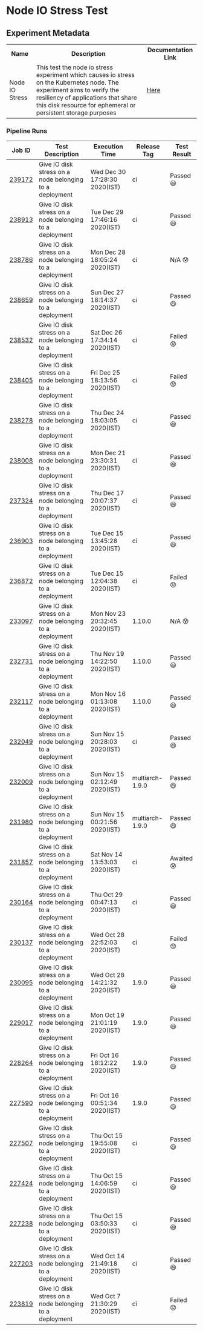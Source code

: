 # Node IO Stress Test

## Experiment Metadata

<table>
 <tr>
  <th> Name </th>
  <th> Description </th>
  <th> Documentation Link </th>
 </tr>
 <tr>
  <td> Node IO Stress </td>
  <td> This test the node io stress experiment which causes io stress on the Kubernetes node. The experiment aims to verify the resiliency of applications that share this disk resource for ephemeral or persistent storage purposes </td>
  <td>  <a href="https://docs.litmuschaos.io/docs/node-io-stress/"> Here </a> </td>
 </tr>
</table>

### Pipeline Runs
 

| Job ID |   Test Description         | Execution Time | Release Tag   | Test Result   |
 |---------|---------------------------| --------------|--------|--------|
|     <a href= "https://gitlab.mayadata.io/litmuschaos/litmus-e2e/-/jobs/239172">239172</a>           |  Give IO disk stress on a node belonging to a deployment           | Wed Dec 30 17:28:30 2020(IST)  | ci | Passed :smiley: |
|     <a href= "https://gitlab.mayadata.io/litmuschaos/litmus-e2e/-/jobs/238913">238913</a>           |  Give IO disk stress on a node belonging to a deployment           | Tue Dec 29 17:46:16 2020(IST)  | ci | Passed :smiley: |
|     <a href= "https://gitlab.mayadata.io/litmuschaos/litmus-e2e/-/jobs/238786">238786</a>           |  Give IO disk stress on a node belonging to a deployment           | Mon Dec 28 18:05:24 2020(IST)  | ci | N/A :cold_sweat: |
|     <a href= "https://gitlab.mayadata.io/litmuschaos/litmus-e2e/-/jobs/238659">238659</a>           |  Give IO disk stress on a node belonging to a deployment           | Sun Dec 27 18:14:37 2020(IST)  | ci | Passed :smiley: |
|     <a href= "https://gitlab.mayadata.io/litmuschaos/litmus-e2e/-/jobs/238532">238532</a>           |  Give IO disk stress on a node belonging to a deployment           | Sat Dec 26 17:34:14 2020(IST)  | ci | Failed :worried: |
|     <a href= "https://gitlab.mayadata.io/litmuschaos/litmus-e2e/-/jobs/238405">238405</a>           |  Give IO disk stress on a node belonging to a deployment           | Fri Dec 25 18:13:56 2020(IST)  | ci | Failed :worried: |
|     <a href= "https://gitlab.mayadata.io/litmuschaos/litmus-e2e/-/jobs/238278">238278</a>           |  Give IO disk stress on a node belonging to a deployment           | Thu Dec 24 18:03:05 2020(IST)  | ci | Passed :smiley: |
|     <a href= "https://gitlab.mayadata.io/litmuschaos/litmus-e2e/-/jobs/238008">238008</a>           |  Give IO disk stress on a node belonging to a deployment           | Mon Dec 21 23:30:31 2020(IST)  | ci | Passed :smiley: |
|     <a href= "https://gitlab.mayadata.io/litmuschaos/litmus-e2e/-/jobs/237324">237324</a>           |  Give IO disk stress on a node belonging to a deployment           | Thu Dec 17 20:07:37 2020(IST)  | ci | Passed :smiley: |
|     <a href= "https://gitlab.mayadata.io/litmuschaos/litmus-e2e/-/jobs/236903">236903</a>           |  Give IO disk stress on a node belonging to a deployment           | Tue Dec 15 13:45:28 2020(IST)  | ci | Passed :smiley: |
|     <a href= "https://gitlab.mayadata.io/litmuschaos/litmus-e2e/-/jobs/236872">236872</a>           |  Give IO disk stress on a node belonging to a deployment           | Tue Dec 15 12:04:38 2020(IST)  | ci | Failed :worried: |
|     <a href= "https://gitlab.mayadata.io/litmuschaos/litmus-e2e/-/jobs/233097">233097</a>           |  Give IO disk stress on a node belonging to a deployment           | Mon Nov 23 20:32:45 2020(IST)  | 1.10.0 | N/A :cold_sweat: |
|     <a href= "https://gitlab.mayadata.io/litmuschaos/litmus-e2e/-/jobs/232731">232731</a>           |  Give IO disk stress on a node belonging to a deployment           | Thu Nov 19 14:22:50 2020(IST)  | 1.10.0 | Passed :smiley: |
|     <a href= "https://gitlab.mayadata.io/litmuschaos/litmus-e2e/-/jobs/232117">232117</a>           |  Give IO disk stress on a node belonging to a deployment           | Mon Nov 16 01:13:08 2020(IST)  | 1.10.0 | Passed :smiley: |
|     <a href= "https://gitlab.mayadata.io/litmuschaos/litmus-e2e/-/jobs/232049">232049</a>           |  Give IO disk stress on a node belonging to a deployment           | Sun Nov 15 20:28:03 2020(IST)  | ci | Passed :smiley: |
|     <a href= "https://gitlab.mayadata.io/litmuschaos/litmus-e2e/-/jobs/232009">232009</a>           |  Give IO disk stress on a node belonging to a deployment           | Sun Nov 15 02:12:49 2020(IST)  | multiarch-1.9.0 | Passed :smiley: |
|     <a href= "https://gitlab.mayadata.io/litmuschaos/litmus-e2e/-/jobs/231980">231980</a>           |  Give IO disk stress on a node belonging to a deployment           | Sun Nov 15 00:21:56 2020(IST)  | multiarch-1.9.0 | Passed :smiley: |
|     <a href= "https://gitlab.mayadata.io/litmuschaos/litmus-e2e/-/jobs/231857">231857</a>           |  Give IO disk stress on a node belonging to a deployment           | Sat Nov 14 13:53:03 2020(IST)  | ci | Awaited :cold_sweat: |
|     <a href= "https://gitlab.mayadata.io/litmuschaos/litmus-e2e/-/jobs/230164">230164</a>           |  Give IO disk stress on a node belonging to a deployment           | Thu Oct 29 00:47:13 2020(IST)  | ci | Passed :smiley: |
|     <a href= "https://gitlab.mayadata.io/litmuschaos/litmus-e2e/-/jobs/230137">230137</a>           |  Give IO disk stress on a node belonging to a deployment           | Wed Oct 28 22:52:03 2020(IST)  | ci | Failed :worried: |
|     <a href= "https://gitlab.mayadata.io/litmuschaos/litmus-e2e/-/jobs/230095">230095</a>           |  Give IO disk stress on a node belonging to a deployment           | Wed Oct 28 14:21:32 2020(IST)  | 1.9.0 | Passed :smiley: |
|     <a href= "https://gitlab.mayadata.io/litmuschaos/litmus-e2e/-/jobs/229017">229017</a>           |  Give IO disk stress on a node belonging to a deployment           | Mon Oct 19 21:01:19 2020(IST)  | 1.9.0 | Passed :smiley: |
|     <a href= "https://gitlab.mayadata.io/litmuschaos/litmus-e2e/-/jobs/228264">228264</a>           |  Give IO disk stress on a node belonging to a deployment           | Fri Oct 16 18:12:22 2020(IST)  | 1.9.0 | Passed :smiley: |
|     <a href= "https://gitlab.mayadata.io/litmuschaos/litmus-e2e/-/jobs/227590">227590</a>           |  Give IO disk stress on a node belonging to a deployment           | Fri Oct 16 00:51:34 2020(IST)  | 1.9.0 | Passed :smiley: |
|     <a href= "https://gitlab.mayadata.io/litmuschaos/litmus-e2e/-/jobs/227507">227507</a>           |  Give IO disk stress on a node belonging to a deployment           | Thu Oct 15 19:55:08 2020(IST)  | ci | Passed :smiley: |
|     <a href= "https://gitlab.mayadata.io/litmuschaos/litmus-e2e/-/jobs/227424">227424</a>           |  Give IO disk stress on a node belonging to a deployment           | Thu Oct 15 14:06:59 2020(IST)  | ci | Passed :smiley: |
|     <a href= "https://gitlab.mayadata.io/litmuschaos/litmus-e2e/-/jobs/227238">227238</a>           |  Give IO disk stress on a node belonging to a deployment           | Thu Oct 15 03:50:33 2020(IST)  | ci | Passed :smiley: |
|     <a href= "https://gitlab.mayadata.io/litmuschaos/litmus-e2e/-/jobs/227203">227203</a>           |  Give IO disk stress on a node belonging to a deployment           | Wed Oct 14 21:49:18 2020(IST)  | ci | Passed :smiley: |
 |    <a href= "https://gitlab.mayadata.io/litmuschaos/litmus-e2e/-/jobs/223819">223819</a>   |  Give IO disk stress on a node belonging to a deployment           |  Wed Oct  7 21:30:29 2020(IST)     |ci  |Failed :worried:  |
